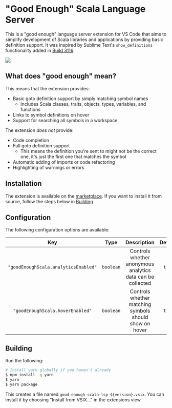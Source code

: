 # "Good Enough" Scala Language Server

This is a "good enough" language server extension for VS Code that aims to simplify development of Scala libraries and
applications by providing basic definition support. It was inspired by Sublime Text's `show_definitions` functionality
added in [Build 3116](https://www.sublimetext.com/3dev).

![](https://user-images.githubusercontent.com/4718399/41206683-d8e3d960-6cd5-11e8-9400-bda911651cb7.gif)

## What does "good enough" mean?

This means that the extension provides:

- Basic goto definition support by simply matching symbol names
  - Includes Scala classes, traits, objects, types, variables, and functions
- Links to symbol definitions on hover
- Support for searching all symbols in a workspace

The extension *does not* provide:

- Code completion
- Full goto definition support
  - This means the definition you're sent to might not be the correct one, it's just the first one that matches the symbol
- Automatic adding of imports or code refactoring
- Highlighting of warnings or errors

## Installation

The extension is available on the [marketplace](#). If you want to install it from source, follow the steps below in
[Building](#building)

## Configuration

The following configuration options are available:

|Key|Type|Description|Default|
|:---:|:---:|:---:|:---:|
|`"goodEnoughScala.analyticsEnabled"`|`boolean`|Controls whether anonymous analytics data can be collected|`true`|
|`"goodEnoughScala.hoverEnabled"`|`boolean`|Controls whether matching symbols should show on hover|`true`|

## Building

Run the following:

```bash
# Install yarn globally if you haven't already
$ npm install -g yarn
$ yarn
$ yarn package
```

This creates a file named `good-enough-scala-lsp-${version}.vsix`. You can install it by choosing "Install from VSIX..."
in the extensions view.
